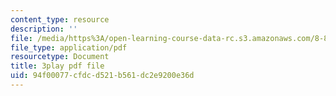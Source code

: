 ```yaml
---
content_type: resource
description: ''
file: /media/https%3A/open-learning-course-data-rc.s3.amazonaws.com/8-821-string-theory-and-holographic-duality-fall-2014/94f00077cfdcd521b561dc2e9200e36d_raP-0nqnF_A.pdf
file_type: application/pdf
resourcetype: Document
title: 3play pdf file
uid: 94f00077-cfdc-d521-b561-dc2e9200e36d
---
```


